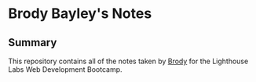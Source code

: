 # Brody Bayley's Notes
## Summary
This repository contains all of the notes taken by [Brody](https://github.com/brodybayley) for the Lighthouse Labs Web Development Bootcamp.

